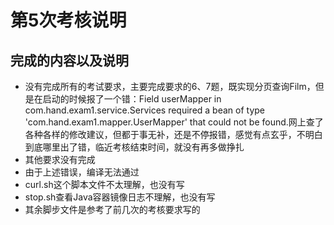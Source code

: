 # 第5次考核说明

## 完成的内容以及说明
  - 没有完成所有的考试要求，主要完成要求的6、7题，既实现分页查询Film，但是在启动的时候报了一个错：Field userMapper in com.hand.exam1.service.Services required a bean of type 'com.hand.exam1.mapper.UserMapper' that could not be found.网上查了各种各样的修改建议，但都于事无补，还是不停报错，感觉有点玄乎，不明白到底哪里出了错，临近考核结束时间，就没有再多做挣扎
  - 其他要求没有完成
  - 由于上述错误，编译无法通过
  - curl.sh这个脚本文件不太理解，也没有写
  - stop.sh查看Java容器镜像日志不理解，也没有写
  - 其余脚步文件是参考了前几次的考核要求写的
